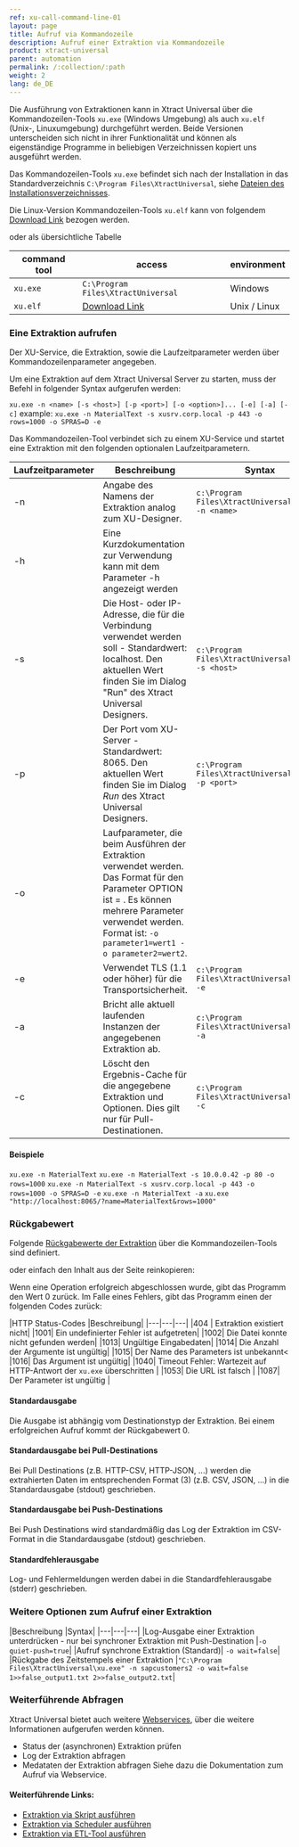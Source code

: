 ```yaml
---
ref: xu-call-command-line-01
layout: page
title: Aufruf via Kommandozeile 
description: Aufruf einer Extraktion via Kommandozeile 
product: xtract-universal
parent: automation
permalink: /:collection/:path
weight: 2
lang: de_DE
---
```


Die Ausführung von Extraktionen kann in Xtract Universal über die Kommandozeilen-Tools `xu.exe` (Windows Umgebung) als auch `xu.elf` (Unix-, Linuxumgebung) durchgeführt werden.
Beide Versionen unterscheiden sich nicht in ihrer Funktionalität und können als eigenständige Programme in beliebigen Verzeichnissen kopiert uns ausgeführt werden. 

Das Kommandozeilen-Tools `xu.exe` befindet sich nach der Installation in das Standardverzeichnis `C:\Program Files\XtractUniversal`, siehe [Dateien des Installationsverzeichnisses](./einfuehrung/installation-und-update#dateien-des-installationsverzeichnisses).

Die Linux-Version Kommandozeilen-Tools `xu.elf` kann von folgendem [Download Link](https://cdn-files.theobald-software.com/download/XtractUniversal/xu.elf.tar.gz ) bezogen werden.

oder als übersichtliche Tabelle

| command tool | access | environment |
|---|---|---|
| `xu.exe` | `C:\Program Files\XtractUniversal` | Windows |
| `xu.elf` | [Download Link](https://cdn-files.theobald-software.com/download/XtractUniversal/xu.elf.tar.gz ) | Unix / Linux |


### Eine Extraktion aufrufen
Der XU-Service, die Extraktion, sowie die Laufzeitparameter werden über Kommandozeilenparameter angegeben.

Um eine Extraktion auf dem Xtract Universal Server zu starten, muss der Befehl in folgender Syntax aufgerufen werden:

`xu.exe -n <name> [-s <host>] [-p <port>] [-o <option>]... [-e] [-a] [-c]`
example:
`xu.exe -n MaterialText -s xusrv.corp.local -p 443 -o rows=1000 -o SPRAS=D -e`

Das Kommandozeilen-Tool verbindet sich zu einem XU-Service und startet eine Extraktion mit den folgenden optionalen Laufzeitparametern.

| Laufzeitparameter   | Beschreibung | Syntax  |
|---|---| --- |
| -n   |  Angabe des Namens der Extraktion analog zum XU-Designer.  | `c:\Program Files\XtractUniversal>xu.exe -n <name>` |
| -h        |  Eine Kurzdokumentation zur Verwendung kann mit dem Parameter -h angezeigt werden  |  | `c:\Program Files\XtractUniversal>xu.exe -h` |
|   -s       |  Die Host- oder IP-Adresse, die für die Verbindung verwendet werden soll - Standardwert: localhost. Den aktuellen Wert finden Sie im Dialog "Run" des Xtract Universal Designers.|  `c:\Program Files\XtractUniversal>xu.exe -s <host>`|
| -p    | Der Port vom XU-Server - Standardwert: 8065. Den aktuellen Wert finden Sie im Dialog *Run* des Xtract Universal Designers.  | `c:\Program Files\XtractUniversal>xu.exe -p <port>` |
|  -o     | Laufparameter, die beim Ausführen der Extraktion verwendet werden. Das Format für den Parameter OPTION ist <Name> = <Wert>. Es können mehrere Parameter verwendet werden. Format ist: `-o parameter1=wert1 -o parameter2=wert2`.|
|  -e  |Verwendet TLS (1.1 oder höher) für die Transportsicherheit. |   `c:\Program Files\XtractUniversal>xu.exe -e`|
| -a    |Bricht alle aktuell laufenden Instanzen der angegebenen Extraktion ab. | `c:\Program Files\XtractUniversal>xu.exe -a` |
|  -c   | Löscht den Ergebnis-Cache für die angegebene Extraktion und Optionen. Dies gilt nur für Pull-Destinationen. | `c:\Program Files\XtractUniversal>xu.exe -c` |  

#### Beispiele

`xu.exe -n MaterialText`
`xu.exe -n MaterialText -s 10.0.0.42 -p 80 -o rows=1000`
`xu.exe -n MaterialText -s xusrv.corp.local -p 443 -o rows=1000 -o SPRAS=D -e`
`xu.exe -n MaterialText -a`
`xu.exe "http://localhost:8065/?name=MaterialText&rows=1000"`


### Rückgabewert 
Folgende [Rückgabewerte der Extraktion](https://help.theobald-software.com/de/xtract-universal/fortgeschrittene-techniken/extraktion_einplanen#r%C3%BCckgabe) über die Kommandozeilen-Tools sind definiert.

oder einfach den Inhalt aus der Seite reinkopieren:

Wenn eine Operation erfolgreich abgeschlossen wurde, gibt das Programm den Wert 0 zurück.
Im Falle eines Fehlers, gibt das Programm einen der folgenden Codes zurück:

|HTTP Status-Codes	|Beschreibung|
|---|---|---|
|404 |	Extraktion existiert nicht|
|1001|	Ein undefinierter Fehler ist aufgetreten|
|1002|	Die Datei konnte nicht gefunden werden|
|1013|	Ungültige Eingabedaten|
|1014|	Die Anzahl der Argumente ist ungültig|
|1015|	Der Name des Parameters ist unbekannt<
|1016|	Das Argument ist ungültig|
|1040|	Timeout Fehler: Wartezeit auf HTTP-Antwort der `xu.exe` überschritten |
|1053|	Die URL ist falsch |
|1087|	Der Parameter ist ungültig |

#### Standardausgabe
Die Ausgabe ist abhängig vom Destinationstyp der Extraktion. 
Bei einem erfolgreichen Aufruf kommt der Rückgabewert 0.

#### Standardausgabe bei Pull-Destinations
Bei Pull Destinations (z.B. HTTP-CSV, HTTP-JSON, ...) werden die extrahierten Daten im entsprechenden Format (3) (z.B. CSV, JSON, ...) in die Standardausgabe (stdout) geschrieben.

#### Standardausgabe bei Push-Destinations
Bei Push Destinations wird standardmäßig das Log der Extraktion im CSV-Format in die Standardausgabe (stdout) geschrieben. 

#### Standardfehlerausgabe
Log- und Fehlermeldungen werden dabei in die Standardfehlerausgabe (stderr) geschrieben.

### Weitere Optionen zum Aufruf einer Extraktion

|Beschreibung	|Syntax|
|---|---|---|
|Log-Ausgabe einer Extraktion unterdrücken - nur bei synchroner Extraktion mit Push-Destination |`-o quiet-push=true`|
|Aufruf synchrone Extraktion (Standard)|	`-o wait=false`|
|Rückgabe des Zeitstempels einer Extraktion |`"C:\Program Files\XtractUniversal\xu.exe" -n sapcustomers2 -o wait=false 1>>false_output1.txt 2>>false_output2.txt`|

### Weiterführende Abfragen
Xtract Universal bietet auch weitere [Webservices](./call-via-webservice#weitere-webservices), über die weitere Informationen aufgerufen werden können. 
- Status der (asynchronen) Extraktion prüfen
- Log der Extraktion abfragen 
- Medataten der Extraktion abfragen 
Siehe dazu die Dokumentation zum Aufruf via Webservice.

#### Weiterführende Links:
- [Extraktion via Skript ausführen](./call-via-script)
- [Extraktion via Scheduler ausführen](./call-via-scheduler)
- [Extraktion via ETL-Tool ausführen](./call-via-etl)
